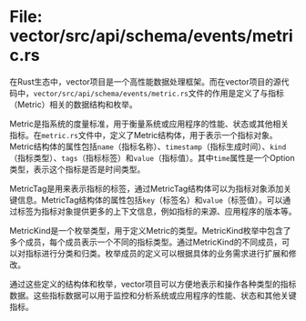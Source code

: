 # File: vector/src/api/schema/events/metric.rs

在Rust生态中，vector项目是一个高性能数据处理框架。而在vector项目的源代码中，`vector/src/api/schema/events/metric.rs`文件的作用是定义了与指标（Metric）相关的数据结构和枚举。

Metric是指系统的度量标准，用于衡量系统或应用程序的性能、状态或其他相关指标。在`metric.rs`文件中，定义了Metric结构体，用于表示一个指标对象。Metric结构体的属性包括`name`（指标名称）、`timestamp`（指标生成时间）、`kind`（指标类型）、`tags`（指标标签）和`value`（指标值）。其中`time`属性是一个Option类型，表示这个指标是否是时间类型。

MetricTag是用来表示指标的标签，通过MetricTag结构体可以为指标对象添加关键信息。MetricTag结构体的属性包括`key`（标签名）和`value`（标签值）。可以通过标签为指标对象提供更多的上下文信息，例如指标的来源、应用程序的版本等。

MetricKind是一个枚举类型，用于定义Metric的类型。MetricKind枚举中包含了多个成员，每个成员表示一个不同的指标类型。通过MetricKind的不同成员，可以对指标进行分类和归类。枚举成员的定义可以根据具体的业务需求进行扩展和修改。

通过这些定义的结构体和枚举，vector项目可以方便地表示和操作各种类型的指标数据。这些指标数据可以用于监控和分析系统或应用程序的性能、状态和其他关键指标。

